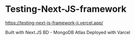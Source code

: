 # Testing-Next-JS-framework
https://testing-next-js-framework-ii.vercel.app/

Built with Next.JS
BD - MongoDB  Atlas
Deployed with Varcel
